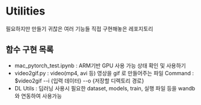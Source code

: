 # Utilities
필요하지만 만들기 귀찮은 여러 기능들 직접 구현해놓은 레포지토리

## 함수 구현 목록
- mac_pytorch_test.ipynb : ARM기반 GPU 사용 가능 상태 확인 및 사용하기
- video2gif.py : video(mp4, avi 등) 영상을 gif 로 만들어주는 파일 Command : $video2gif --i {입력 데이터} --o {저장할 디렉토리 경로}
- DL Utils : 딥러닝 사용시 필요한 dataset, models, train, 실행 파일 등을 wandb 와 연동하여 사용가능
